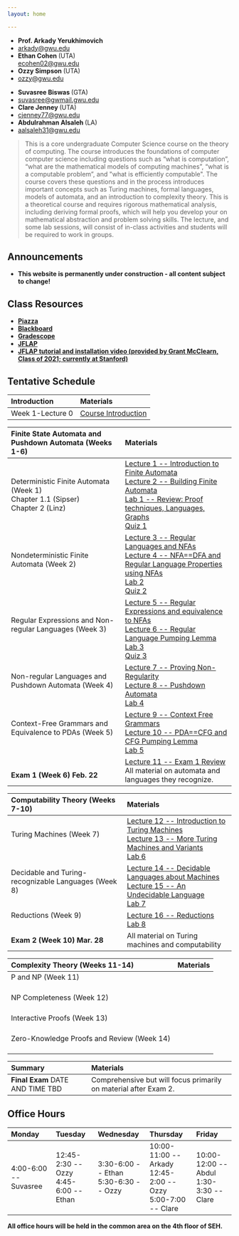 ```yaml
---
layout: home

---
```

<div class="wrapper" markdown="0"><div class="footer-col-wrapper">
<div class="footer-col two-col-1">
    <ul class="contact-list">
        <li><b>Prof. Arkady Yerukhimovich</b></li>
        <li><a href="mailto:arkady@gwu.edu">arkady@gwu.edu</a></li>
        <li><b> Ethan Cohen  </b> (UTA) </li>
        <a href="mailto:ecohen02@gwu.edu">ecohen02@gwu.edu</a>
        <li><b> Ozzy Simpson </b> (UTA) </li>
        <li><a href="mailto:ozzy@gwu.edu">ozzy@gwu.edu</a> </li>
    </ul>
</div>
<div class="footer-col two-col-2">
    <ul class="contact-list">
        <li><b> Suvasree Biswas </b> (GTA)</li>
        <li><a href="mailto:suvasree@gwmail.gwu.edu">suvasree@gwmail.gwu.edu</a> </li>
        <li><b> Clare Jenney </b> (UTA) </li>
        <li><a href="mailto:cjenney77@gwu.edu">cjenney77@gwu.edu</a> </li>
        <li><b> Abdulrahman Alsaleh </b> (LA) </li>
        <li><a href="mailto:aalsaleh31@gwu.edu">aalsaleh31@gwu.edu</a> </li>
      </ul>
</div>
</div>
</div>


> This is a core undergraduate Computer Science course on the theory of computing. The course introduces the foundations of computer computer science including questions such as “what is computation”, “what are the mathematical models of computing machines”, “what is a computable problem”, and "what is efficiently computable". The course covers these questions and in the process introduces important concepts such as Turing machines, formal languages, models of automata, and an introduction to complexity theory.  This is a theoretical course and requires rigorous mathematical analysis, including deriving formal proofs, which will help you develop your on mathematical abstraction and problem solving skills. The lecture, and some lab sessions, will consist of in-class activities and students will be required to work in groups.



## Announcements ##
  - <b>This website is permanently under construction - all content subject to change!<b>

## Class Resources ##
  - [Piazza](https://piazza.com/gwu/spring2024/csci3313)
  - [Blackboard](http://blackboard.gwu.edu)
  - [Gradescope](https://www.gradescope.com/courses/708826)
  - [JFLAP](http://jflap.org)
  - [JFLAP tutorial and installation video (provided by Grant McClearn, Class of 2021; currently at Stanford)](https://youtu.be/xA2D7kv8IzY)

## Tentative Schedule  ##

<div style="font-size:90%">

| Introduction  | Materials
| :--- |:---  |
| Week 1-Lecture 0 |   [Course Introduction](lectures/lecture0.pdf) |  

| Finite State Automata and Pushdown Automata (Weeks 1-6) | Materials
| :--- |:---  |
|  Deterministic Finite Automata (Week 1) <br> Chapter 1.1 (Sipser) <br> Chapter 2 (Linz)  |  [Lecture 1 -- Introduction to Finite Automata](lectures/lecture1.pdf) <br> [Lecture 2 -- Building Finite Automata](lectures/lecture2_marked.pdf) <br> [Lab 1 -- Review: Proof techniques, Languages, Graphs](labs/Lab1.pdf) <br> [Quiz 1](quiz/quiz1.pdf)|
| Nondeterministic Finite Automata (Week 2) <br>  <br>  |  [Lecture 3 -- Regular Languages and NFAs](lectures/lecture3_marked.pdf) <br> [Lecture 4 -- NFA==DFA and Regular Language Properties using NFAs](lectures/lecture4_marked.pdf) <br> [Lab 2](labs/Lab2_website.pdf) <br> [Quiz 2](quiz/quiz2.pdf)|
| Regular Expressions and Non-regular Languages (Week 3) <br>  <br>  | [Lecture 5 -- Regular Expressions and equivalence to NFAs](lectures/lecture5_marked.pdf) <br> [Lecture 6 -- Regular Language Pumping Lemma](lectures/lecture6_marked.pdf) <br> [Lab 3](labs/Lab3_web.pdf) <br> [Quiz 3](quiz/quiz3.pdf)|
| Non-regular Languages and Pushdown Automata (Week 4) <br>  <br>  | [Lecture 7 -- Proving Non-Regularity](lectures/lecture7_marked.pdf) <br> [Lecture 8 -- Pushdown Automata](lectures/lecture8_marked.pdf) <br> [Lab 4](labs/Lab4_web.pdf) |
| Context-Free Grammars and Equivalence to PDAs (Week 5) <br>  <br>  |  [Lecture 9 -- Context Free Grammars](lectures/lecture9_marked.pdf) <br> [Lecture 10 -- PDA==CFG and CFG Pumping Lemma](lectures/lecture10_marked.pdf) <br> [Lab 5](labs/lab5_web.pdf) |
| <br> <b> Exam 1 (Week 6) Feb. 22 </b> |  [Lecture 11 -- Exam 1 Review](lectures/lecture11_marked.pdf) <br> All material on automata and languages they recognize. |

| Computability Theory (Weeks 7-10)  | Materials
| :--- |:---  |
|  Turing Machines (Week 7) <br>  <br>   |   [Lecture 12 -- Introduction to Turing Machines](lectures/lecture12_marked.pdf) <br> [Lecture 13 -- More Turing Machines and Variants](lectures/lecture13_marked.pdf) <br> [Lab 6](labs/Lab6_web.pdf) |
|  Decidable and Turing-recognizable Languages (Week 8) <br>  <br>   |  [Lecture 14 -- Decidable Languages about Machines](lectures/lecture14_marked.pdf) <br> [Lecture 15 -- An Undecidable Language](lectures/lecture15_marked.pdf) <br> [Lab 7](labs/Lab7_web.pdf)  |
|  Reductions (Week 9) <br>  <br>   | [Lecture 16 -- Reductions](lectures/lecture16_marked.pdf) <br> [Lab 8](labs/Lab8_web.pdf) |
| <b> Exam 2 (Week 10) Mar. 28 </b> | All material on Turing machines and computability  |

| Complexity Theory (Weeks 11-14)  | Materials
| :--- |:---  |
|  P and NP (Week 11) <br>  <br>   | |
|  NP Completeness (Week 12) <br>  <br>   |  |
|  Interactive Proofs (Week 13) <br>  <br>   |   |
|  Zero-Knowledge Proofs and Review (Week 14) <br>  <br>   |    |

| Summary   | Materials
| :--- |:---  |
| <b> Final Exam </b> DATE AND TIME TBD | Comprehensive but will focus primarily on material after Exam 2.|

<!---

| Finite State Automata and Pushdown Automata (Weeks 1-6) | Materials
| :--- |:---  |
|  Deterministic Finite Automata (Week 1) <br> Chapter 1.1 (Sipser) <br> Chapter 2 (Linz)  |  [Lecture 1 -- Introduction to Finite Automata]() <br> [Lecture 2 -- Building Finite Automata]() <br> [Lab 1]() <br> [Quiz 1]()|
| Nondeterministic Finite Automata (Week 2) <br>  <br>  |  [Lecture 3 -- Introduction to NFAs](lectures/lecture3_handout.pdf) <br> [Lecture 4 -- NFAs and Equivalence to DFAs ](lectures/lecture4_marked.pdf) <br> [Lab 2](labs/Lab2_website.pdf) <br> [Quiz 2](quiz/quiz2.pdf) |
| Regular Expressions and Non-regular Languages (Week 3) <br>  <br>  |  [Lecture 5 -- Regular Expressions and equivalence to NFAs](lectures/lecture5_marked.pdf) <br> [Lecture 6 --  Pumping Lemma](lectures/lecture6_marked.pdf) <br> [Lab 3](labs/Lab3_website.pdf) <br> [Quiz 3](quiz/quiz3.pdf) |
| Non-regular Languages and Pushdown Automata (Week 4) <br>  <br>  |  [Lecture 7 -- Using the FA pumping lemma](lectures/lecture7_marked.pdf) <br> [Lecture 8 --  Pushdown Automata ](lectures/lecture8.pdf) <br> [Lab 4](labs/Lab4_website.pdf) |
| Context-Free Grammars and Equivalence to PDAs (Week 5) <br>  <br>  |  [Lecture 9 -- CFGs](lectures/lecture9.pdf) <br> [Lecture 10 --  PDA==CFG, and CFG Pumping Lemma ](lectures/lecture10_marked.pdf) <br> [Lab 5](labs/lab5_website.pdf) |
| <br> <b> Exam 1 (Week 6) Feb. 23 </b> | [Lecture 11 -- CFL pumping lemma and exam review](lectures/lecture11_marked.pdf) <br> All material on automata and languages they recognize. |

| Computability Theory (Weeks 7-10)  | Materials
| :--- |:---  |
|  Turing Machines (Week 7) <br>  <br>   |  [Lecture 12 -- Introduction to Turing Machines](lectures/lecture12.pdf) <br> [Lecture 13 -- Properties of Turing Machines](lectures/lecture13_marked.pdf) <br> [Lab 6](labs/Lab6_website.pdf) |
|  Decidable and Turing-recognizable Languages (Week 8) <br>  <br>   |  [Lecture 14 -- Decidable Languages](lectures/lecture14_marked.pdf) <br> [Lecture 15 -- Undecidability](lectures/lecture15_marked.pdf) <br> [Lab 7](labs/Lab7_website.pdf) |
|  Reductions (Week 9) <br>  <br>   |  [Lecture 16 -- Proving Undecidability by Reduction](lectures/lecture16_marked.pdf) <br> [Lecture 17 -- Reducibility and Kolmogorov Complexity](lectures/lecture17_marked.pdf) <br> [Lab 8](labs/Lab8_website.pptx) |
| <b> Exam 2 (Week 10) Mar. 30 </b> | All material on Turing machines and computability <br> [Lecture 18 -- exam review](lectures/lecture18.pdf) |

| Complexity Theory (Weeks 11-14)  | Materials
| :--- |:---  |
|  P and NP (Week 11) <br>  <br>   |  [Lecture 19 -- Deterministic Time Complexity and P](lectures/lecture19_marked.pdf) <br> [Lecture 20 -- The Class NP](lectures/lecture20_marked.pdf) <br> [Lab 9](labs/Lab9_website.pptx) |
|  NP Completeness (Week 12) <br>  <br>   |  [Lecture 21 -- NP Completeness of SAT](lectures/lecture21_marked.pdf) <br> [Lecture 22 -- More NP-complete Problems and co-NP](lectures/lecture22_marked.pdf) <br> [Lab 10](labs/Lab10.pdf) |
|  Interactive Proofs (Week 13) <br>  <br>   |  [Lecture 23 -- Interactive Proof for GNI](lectures/lecture23_marked.pdf) <br> [Lecture 24 -- co-NP \subseteq IP](lectures/lecture24_marked.pdf) <br> [Lab 11](labs/Lab11_website.pdf) |
|  Zero-Knowledge Proofs and Review (Week 14) <br>  <br>   |  [Lecture 25 -- Zero-Knowledge Proofs](lectures/lecture25_marked.pdf) <br> [Lecture 26 -- Course review](lectures/lecture26_marked.pdf)  |

| Summary   | Materials
| :--- |:---  |
| <b> Final Exam </b> May 9, 10:20-12:20 | Comprehensive but will focus primarily on material after Exam 2.|

-->

</div>

## Office Hours ##


<div style="font-size:90%">

| Monday  | Tuesday | Wednesday | Thursday | Friday |
| :--- | :--- | :--- | :--- | :--- |
| 4:00-6:00 -- Suvasree |   12:45-2:30 -- Ozzy <br> 4:45-6:00 -- Ethan  |  3:30-6:00 -- Ethan <br> 5:30-6:30 -- Ozzy |   10:00-11:00 -- Arkady <br> 12:45-2:00 -- Ozzy <br>  5:00-7:00 -- Clare |  10:00-12:00 -- Abdul <br> 1:30-3:30 -- Clare |

</div>

<!--

NORMAL OFFICE HOURS 

<div style="font-size:90%">

| Monday  | Tuesday | Wednesday | Thursday | Friday |
| :--- | :--- | :--- | :--- | :--- |
| 4:00-6:00 -- Suvasree |   10:00-11:00 -- Arkady <br> 12:45-2:30 -- Ozzy <br> 4:45-6:00 -- Ethan  |  3:30-6:00 -- Ethan <br> 6:00-7:00 -- Ozzy | 10:00-11:00 -- Arkady <br> 12:45-2:00 -- Ozzy  <br> 5:00-7:00 -- Clare | 10:00-12:00 -- Abdul <br> 1:30-3:30 -- Clare|

</div>
-->

<!---

<div style="font-size:90%">

| Monday - May 8 | Tuesday | Wednesday | Thursday | Friday |
| :--- | :--- | :--- | :--- | :--- |
| 1:00-2:30 -- Karl <br> 2:30-4:30 -- Oliver <br> 6:00-7:30 -- Kyle | Exam |   |  |  |

</div>
-->

<!---

## Office Hours ##

<div style="font-size:90%">

| Monday  | Tuesday | Wednesday | Thursday | Friday |
| :--- | :--- | :--- | :--- | :--- |
| 11:00-12:30 -- Pravin <br> 6:00-7:30 -- Kyle |  10:00-11:00 -- Arkady <br> 12:45-2:45 -- Ryah <br> 5:00-7:00 -- Clare |  5:30-8:30 -- Ryah | 10:00-11:00 -- Arkady <br> 12:45-1:45 -- Clare <br> 1:45-3:15 -- Pravin <br> 5:30-6:30 -- Kyle | 10:00-12:00 -- Suvasree <br> 12:45-2:00 -- Karl <br> 2:00-4:00 -- Oliver |

</div>


## Office Hours -- Week of Mar. 27 ##

<div style="font-size:90%">

| Monday  | Tuesday | Wednesday | Thursday | Friday |
| :--- | :--- | :--- | :--- | :--- |
| 11:00-12:30 -- Pravin <br> 1:15-2:45 -- Karl <br> 4:00-6:00 -- Suvasree <br> 6:00-7:30 -- Kyle |  10:00-11:00 -- Arkady <br> 12:45-2:45 -- Ryah <br> 3:00-4:30 -- Oliver <br> 5:00-7:00 -- Clare |  3:30-4:30 -- Clare <br> 5:30-7:30 -- Ryah | 10:00-11:00 -- Arkady |  |

</div>
-->

All office hours will be held in the common area on the 4th floor of SEH.  
